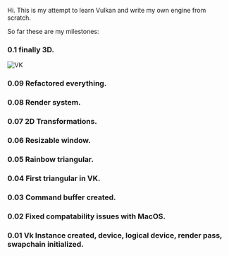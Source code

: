 Hi. This is my attempt to learn Vulkan and write my own engine from scratch.

So far these are my milestones:

### 0.1 finally 3D.
![VK](https://imgur.com/scv0M3L)

### 0.09 Refactored everything.
### 0.08 Render system.
### 0.07 2D Transformations.
### 0.06 Resizable window.
### 0.05 Rainbow triangular.
### 0.04 First triangular in VK.
### 0.03 Command buffer created.
### 0.02 Fixed compatability issues with MacOS.
### 0.01 Vk Instance created, device, logical device, render pass, swapchain initialized. 
